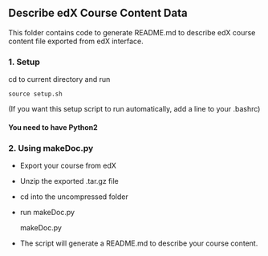 ## Describe edX Course Content Data

This folder contains code to generate README.md to describe edX course content file exported from edX interface.

### 1. Setup
cd to current directory and run

	source setup.sh

(If you want this setup script to run automatically, add a line to your .bashrc)

#### You need to have Python2

### 2. Using makeDoc.py
* Export your course from edX
* Unzip the exported .tar.gz file
* cd into the uncompressed folder
* run makeDoc.py

	makeDoc.py
	
* The script will generate a README.md to describe your course content.
